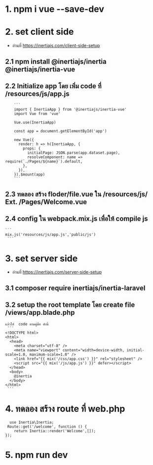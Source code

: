# 1. npm i vue --save-dev
# 2. set client side 
   * อ่านที่ https://inertiajs.com/client-side-setup
   ## 2.1 npm install @inertiajs/inertia @inertiajs/inertia-vue
   ## 2.2 Initialize app โดย เพิ่ม code ที่ /resources/js/app.js
        ```
        import { InertiaApp } from '@inertiajs/inertia-vue'
        import Vue from 'vue'

        Vue.use(InertiaApp)

        const app = document.getElementById('app')

        new Vue({
          render: h => h(InertiaApp, {
            props: {
              initialPage: JSON.parse(app.dataset.page),
              resolveComponent: name => require(`./Pages/${name}`).default,
            },
          }),
        }).$mount(app)
        ```
   ## 2.3 ทดลอง สร้าง floder/file.vue  ใน /resources/js/  Ext.   /Pages/Welcome.vue

   ## 2.4 config  ใน webpack.mix.js เพื่อให้ compile js 
    ```
    mix.js('resources/js/app.js','public/js')
     ```

# 3. set server side 
 * อ่านที่ https://inertiajs.com/server-side-setup
 ## 3.1 composer require inertiajs/inertia-laravel

 ## 3.2 setup the root template  โดย   create file /views/app.blade.php
    แล้วใส่  code ตามคู่มือ ดังนี้
     ```
    <!DOCTYPE html>
    <html>
      <head>
        <meta charset="utf-8" />
        <meta name="viewport" content="width=device-width, initial-scale=1.0, maximum-scale=1.0" />
        <link href="{{ mix('/css/app.css') }}" rel="stylesheet" />
        <script src="{{ mix('/js/app.js') }}" defer></script>
      </head>
      <body>
        @inertia
      </body>
    </html>
     ```
# 4. ทดลอง สร้าง route ที่ web.php
```
  use Inertia\Inertia;
 Route::get('/welcome', function () {
    return Inertia::render('Welcome',[]);
});
```
# 5. npm run dev

